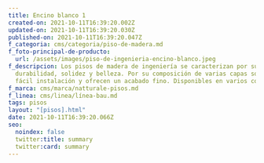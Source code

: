 ```yaml
---
title: Encino blanco 1
created-on: 2021-10-11T16:39:20.002Z
updated-on: 2021-10-11T16:39:20.030Z
published-on: 2021-10-11T16:39:20.047Z
f_categoria: cms/categoria/piso-de-madera.md
f_foto-principal-de-producto:
  url: /assets/images/piso-de-ingenieria-encino-blanco.jpeg
f_descripcion: Los pisos de madera de ingeniería se caracterizan por su
  durabilidad, solidez y belleza. Por su composición de varias capas son de
  fácil instalación y ofrecen un acabado fino. Disponibles en varios colores.
f_marca: cms/marca/natturale-pisos.md
f_linea: cms/linea/línea-bau.md
tags: pisos
layout: "[pisos].html"
date: 2021-10-11T16:39:20.066Z
seo:
  noindex: false
  twitter:title: summary
  twitter:card: summary
---
```


